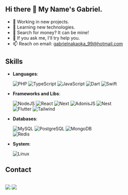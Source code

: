 ## Hi there 👋 My Name's Gabriel.

- 🔭 Working in new projects.
- 🌱 Learning new technologies.
- 🤔 Search for money? It can be mine!
- 💬 If you ask me, I'll try help you.
- 📫 Reach on email: gabrielnakaoka_99@hotmail.com

## <b> Skills</b>

<p align="center">

- **Languages**:

    ![PHP](https://img.shields.io/badge/PHP-777BB4?style=for-the-badge&logo=php&logoColor=white) 
    ![TypeScript](https://img.shields.io/badge/TypeScript-007ACC?style=for-the-badge&logo=typescript&logoColor=white) 
    ![JavaScript](https://img.shields.io/badge/JavaScript%20-%23F7DF1E.svg?style=for-the-badge&logo=javascript&logoColor=black) 
    ![Dart](https://img.shields.io/badge/Dart-0175C2?style=for-the-badge&logo=dart&logoColor=white) 
    ![Swift](https://img.shields.io/badge/swift-F54A2A?style=for-the-badge&logo=swift&logoColor=white)  

- **Frameworks and Libs**:

    ![NodeJS](https://img.shields.io/badge/node.js-6DA55F?style=for-the-badge&logo=node.js&logoColor=white) 
    ![React](https://img.shields.io/badge/React-20232A?style=for-the-badge&logo=react&logoColor=61DAFB) 
    ![Next](https://img.shields.io/badge/Next-black?style=for-the-badge&logo=next.js&logoColor=white) 
    ![AdonisJS](https://img.shields.io/badge/adonisjs-%23220052.svg?style=for-the-badge&logo=adonisjs&logoColor=white) 
    ![Nest](https://img.shields.io/badge/nestjs-%23E0234E.svg?style=for-the-badge&logo=nestjs&logoColor=white) 	
    ![Flutter](https://img.shields.io/badge/Flutter-02569B?style=for-the-badge&logo=flutter&logoColor=white) 
    ![Tailwind](https://img.shields.io/badge/tailwindcss-%2338B2AC.svg?style=for-the-badge&logo=tailwind-css&logoColor=white)

- **Databases**:
    
    ![MySQL](https://img.shields.io/badge/MySQL-00000F?style=for-the-badge&logo=mysql&logoColor=white) 
    ![PostgreSQL](https://img.shields.io/badge/PostgreSQL-000?style=for-the-badge&logo=postgresql) 
    ![MongoDB](https://img.shields.io/badge/MongoDB-%234ea94b.svg?style=for-the-badge&logo=mongodb&logoColor=white) 	
    ![Redis](https://img.shields.io/badge/redis-%23DD0031.svg?style=for-the-badge&logo=redis&logoColor=white)

- **System**:
    
    ![Linux](https://img.shields.io/badge/Linux-000?style=for-the-badge&logo=linux&logoColor=FCC624)

## <b> Contact</b>
<br>

<div>
    <a href = "mailto:contato@gabrielnakaoka_99@hotmail.com"><img src="https://img.shields.io/badge/Gmail-D14836?style=for-the-badge&logo=gmail&logoColor=white" target="_blank"></a>
    <a href="https://www.linkedin.com/in/gabriel-nakaoka" target="_blank"><img src="https://img.shields.io/badge/-LinkedIn-%230077B5?style=for-the-badge&logo=linkedin&logoColor=white" target="_blank"></a>   
</div>